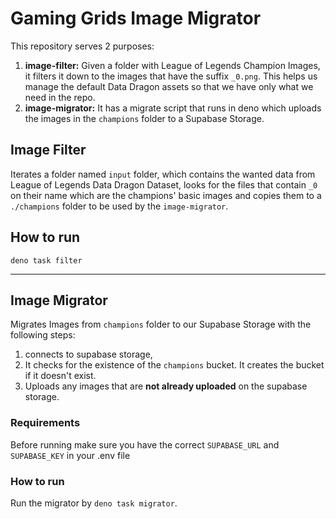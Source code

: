# Gaming Grids Image Migrator

This repository serves 2 purposes:

1. **image-filter:** Given a folder with League of Legends Champion Images, it filters it down to the images that have the suffix `_0.png`. This helps us
manage the default Data Dragon assets so that we have only what we need in the repo.
2. **image-migrator:** It has a migrate script that runs in deno which uploads the images in the `champions` folder to a Supabase Storage.

## Image Filter 

Iterates a folder named `input` folder, which contains the wanted data from League of
Legends Data Dragon Dataset, looks for the files that contain `_0` on their name
which are the champions' basic images and copies them to a `./champions` folder
to be used by the `image-migrator`.

## How to run

`deno task filter`

---

## Image Migrator

Migrates Images from `champions` folder to our Supabase Storage with the following steps:

1. connects to supabase storage,
2. It checks for the existence of the `champions` bucket. It creates the bucket if it doesn't exist.
3. Uploads any images that are **not already uploaded** on the supabase storage.

### Requirements

Before running make sure you have the correct `SUPABASE_URL` and `SUPABASE_KEY` in your .env file

### How to run

Run the migrator by `deno task migrator`.
